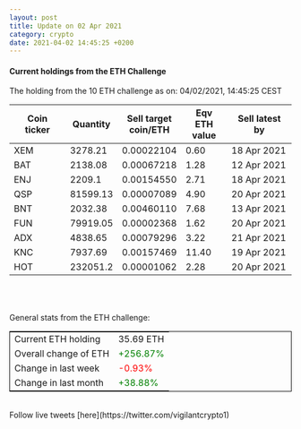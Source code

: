 ```yaml
---
layout: post
title: Update on 02 Apr 2021
category: crypto
date: 2021-04-02 14:45:25 +0200
---
```

<!-- Global site tag (gtag.js) - Google Analytics -->
<script async src="https://www.googletagmanager.com/gtag/js?id=UA-103831149-5"></script>
<script>
  window.dataLayer = window.dataLayer || [];
  function gtag(){dataLayer.push(arguments);}
  gtag('js', new Date());

  gtag('config', 'UA-103831149-5');
</script>


#### Current holdings from the ETH Challenge

The holding from the 10 ETH challenge as on: 04/02/2021, 14:45:25 CEST

|Coin ticker|Quantity|Sell target<br>coin/ETH|Eqv ETH<br>value|Sell latest by|
|-----------|--------|-----------|-----------|--------------|
XEM|3278.21|  0.00022104|0.60|18 Apr 2021|
BAT|2138.08|  0.00067218|1.28|12 Apr 2021|
ENJ|2209.1|  0.00154550|2.71|18 Apr 2021|
QSP|81599.13|  0.00007089|4.90|20 Apr 2021|
BNT|2032.38|  0.00460110|7.68|13 Apr 2021|
FUN|79919.05|  0.00002368|1.62|20 Apr 2021|
ADX|4838.65|  0.00079296|3.22|21 Apr 2021|
KNC|7937.69|  0.00157469|11.40|19 Apr 2021|
HOT|232051.2|  0.00001062|2.28|20 Apr 2021|

<br>
<br>
<br>
General stats from the ETH challenge:

<table style="border:1px solid black;margin-left:auto;margin-right:auto;">
	<tbody>
	<tr>
		<td>Current ETH holding</td>
		<td>     35.69 ETH</td>
	</tr>
	<tr>
		<td>Overall change of ETH</td>
		<td><font color="green">+256.87%</font></td>
	</tr>
	<tr>
		<td>Change in last week</td>
		<td><font color="red">-0.93%</font></td>
	</tr>
	<tr>
		<td>Change in last month</td>
		<td><font color="green">+38.88%</font></td>
	</tr>
	</tbody>
</table>

<br>
Follow live tweets [here](https://twitter.com/vigilantcrypto1)
<br>
<br>